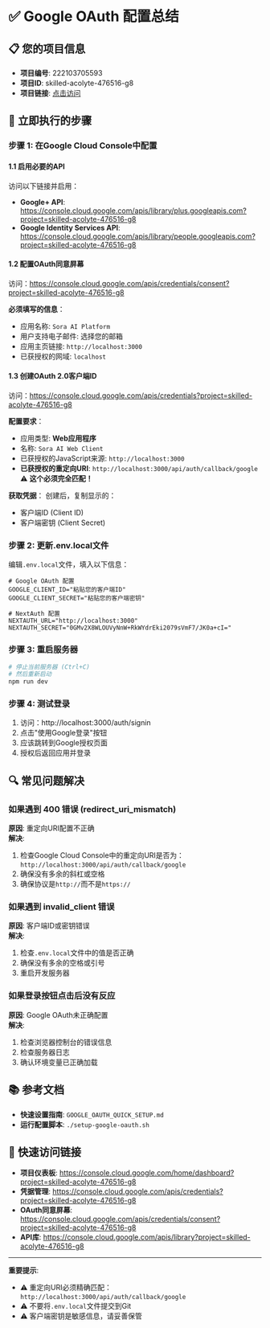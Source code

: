 # ✅ Google OAuth 配置总结

## 📋 您的项目信息
- **项目编号**: 222103705593  
- **项目ID**: skilled-acolyte-476516-g8
- **项目链接**: [点击访问](https://console.cloud.google.com/home/dashboard?project=skilled-acolyte-476516-g8)

## 🚀 立即执行的步骤

### 步骤 1: 在Google Cloud Console中配置

#### 1.1 启用必要的API
访问以下链接并启用：
- **Google+ API**: https://console.cloud.google.com/apis/library/plus.googleapis.com?project=skilled-acolyte-476516-g8
- **Google Identity Services API**: https://console.cloud.google.com/apis/library/people.googleapis.com?project=skilled-acolyte-476516-g8

#### 1.2 配置OAuth同意屏幕
访问：https://console.cloud.google.com/apis/credentials/consent?project=skilled-acolyte-476516-g8

**必须填写的信息**：
- 应用名称: `Sora AI Platform`
- 用户支持电子邮件: 选择您的邮箱
- 应用主页链接: `http://localhost:3000`
- 已获授权的网域: `localhost`

#### 1.3 创建OAuth 2.0客户端ID
访问：https://console.cloud.google.com/apis/credentials?project=skilled-acolyte-476516-g8

**配置要求**：
- 应用类型: **Web应用程序**
- 名称: `Sora AI Web Client`
- 已获授权的JavaScript来源: `http://localhost:3000`
- **已获授权的重定向URI**: `http://localhost:3000/api/auth/callback/google` ⚠️ **这个必须完全匹配！**

**获取凭据**：
创建后，复制显示的：
- 客户端ID (Client ID)
- 客户端密钥 (Client Secret)

### 步骤 2: 更新.env.local文件

编辑`.env.local`文件，填入以下信息：

```env
# Google OAuth 配置
GOOGLE_CLIENT_ID="粘贴您的客户端ID"
GOOGLE_CLIENT_SECRET="粘贴您的客户端密钥"

# NextAuth 配置
NEXTAUTH_URL="http://localhost:3000"
NEXTAUTH_SECRET="0GMv2X8WLOUVyNnW+RkWYdrEki2079sVmF7/JK0a+cI="
```

### 步骤 3: 重启服务器

```bash
# 停止当前服务器 (Ctrl+C)
# 然后重新启动
npm run dev
```

### 步骤 4: 测试登录

1. 访问：http://localhost:3000/auth/signin
2. 点击"使用Google登录"按钮
3. 应该跳转到Google授权页面
4. 授权后返回应用并登录

## 🔍 常见问题解决

### 如果遇到 400 错误 (redirect_uri_mismatch)
**原因**: 重定向URI配置不正确  
**解决**:
1. 检查Google Cloud Console中的重定向URI是否为：`http://localhost:3000/api/auth/callback/google`
2. 确保没有多余的斜杠或空格
3. 确保协议是`http://`而不是`https://`

### 如果遇到 invalid_client 错误
**原因**: 客户端ID或密钥错误  
**解决**:
1. 检查`.env.local`文件中的值是否正确
2. 确保没有多余的空格或引号
3. 重启开发服务器

### 如果登录按钮点击后没有反应
**原因**: Google OAuth未正确配置  
**解决**:
1. 检查浏览器控制台的错误信息
2. 检查服务器日志
3. 确认环境变量已正确加载

## 📚 参考文档

- **快速设置指南**: `GOOGLE_OAUTH_QUICK_SETUP.md`
- **运行配置脚本**: `./setup-google-oauth.sh`

## 🔗 快速访问链接

- **项目仪表板**: https://console.cloud.google.com/home/dashboard?project=skilled-acolyte-476516-g8
- **凭据管理**: https://console.cloud.google.com/apis/credentials?project=skilled-acolyte-476516-g8
- **OAuth同意屏幕**: https://console.cloud.google.com/apis/credentials/consent?project=skilled-acolyte-476516-g8
- **API库**: https://console.cloud.google.com/apis/library?project=skilled-acolyte-476516-g8

---

**重要提示**: 
- ⚠️ 重定向URI必须精确匹配：`http://localhost:3000/api/auth/callback/google`
- ⚠️ 不要将`.env.local`文件提交到Git
- ⚠️ 客户端密钥是敏感信息，请妥善保管

